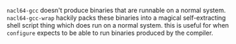 `nacl64-gcc` doesn't produce binaries that are runnable on a normal system. `nacl64-gcc-wrap` hackily packs these binaries into a magical self-extracting shell script thing which does run on a normal system. this is useful for when `configure` expects to be able to run binaries produced by the compiler.

